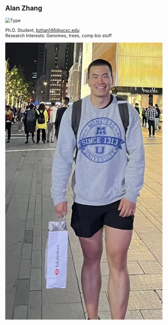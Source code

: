 ## Alan Zhang

![Type](https://img.shields.io/badge/FileType-.fasta-yellow)

Ph.D. Student, bzhan146@ucsc.edu  
Research Interests: Genomes, trees, comp bio stuff

<img src='me.jpg' alt='alan' width='500'/>
